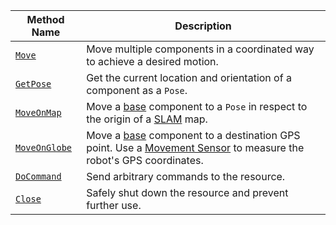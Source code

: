 <!-- prettier-ignore -->
Method Name | Description
----------- | -----------
[`Move`](/services/motion/#move) | Move multiple components in a coordinated way to achieve a desired motion.
[`GetPose`](/services/motion/#getpose) | Get the current location and orientation of a component as a `Pose`.
[`MoveOnMap`](/services/motion/#moveonmap) | Move a [base](/components/base/) component to a `Pose` in respect to the origin of a [SLAM](/services/slam/) map.
[`MoveOnGlobe`](/services/motion/#moveonglobe) | Move a [base](/components/base/) component to a destination GPS point. Use a [Movement Sensor](/components/movement-sensor/) to measure the robot's GPS coordinates.
[`DoCommand`](/services/motion/#docommand)     | Send arbitrary commands to the resource.
[`Close`](/services/motion/#close) | Safely shut down the resource and prevent further use.
